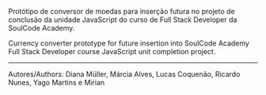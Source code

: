 Protótipo de conversor de moedas para inserção futura no projeto de conclusão da unidade JavaScript do curso de Full Stack Developer da SoulCode Academy.

Currency converter prototype for future insertion into SoulCode Academy Full Stack Developer course JavaScript unit completion project.

----------------------------------------------------------------------------------------

Autores/Authors: Diana Müller, Márcia Alves, Lucas Coquenão, Ricardo Nunes, Yago Martins e Mirian